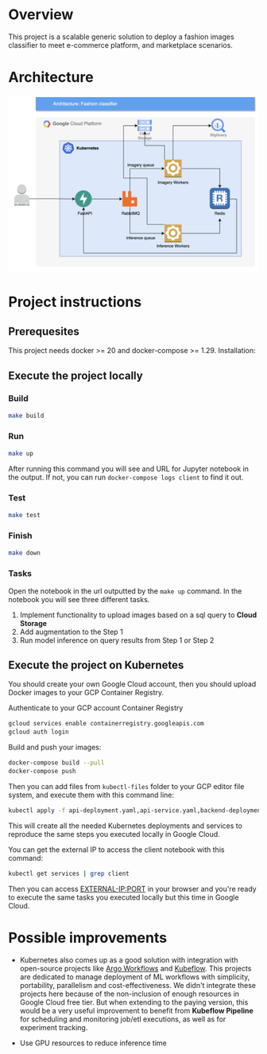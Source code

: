# Overview

This project is a scalable generic solution to deploy a fashion images classifier to meet e-commerce platform, and marketplace scenarios.

# Architecture

![Architecture](./diagrams/tcc-architecture.png)

# Project instructions

## Prerequesites

This project needs docker >= 20 and docker-compose >= 1.29. Installation:

## Execute the project locally

### Build

```sh
make build
```

### Run

```sh
make up
```

After running this command you will see and URL for Jupyter notebook in the output. If not, you can run `docker-compose logs client` to find it out.

### Test

```sh
make test
```

### Finish

```sh
make down
```

### Tasks

Open the notebook in the url outputted by the `make up` command. In the notebook you will see three different tasks.

1. Implement functionality to upload images based on a sql query to **Cloud Storage**
2. Add augmentation to the Step 1
3. Run model inference on query results from Step 1 or Step 2

## Execute the project on Kubernetes

You should create your own Google Cloud account, then you should upload Docker images to your GCP Container Registry.

Authenticate to your GCP account Container Registry
```sh
gcloud services enable containerregistry.googleapis.com
gcloud auth login
```

Build and push your images:
```sh
docker-compose build --pull
docker-compose push
```

Then you can add files from `kubectl-files` folder to your GCP editor file system, and execute them with this command line:
```sh
kubectl apply -f api-deployment.yaml,api-service.yaml,backend-deployment.yaml,backend-service.yaml,broker-deployment.yaml,broker-service.yaml,client-claim0-persistentvolumeclaim.yaml,client-deployment.yaml,client-service.yaml,database-claim0-persistentvolumeclaim.yaml,database-deployment.yaml,database-service.yaml,imagery-worker-deployment.yaml,inference-worker-deployment.yaml,network-networkpolicy.yaml,variables-env-configmap.yaml
```
This will create all the needed Kubernetes deployments and services to reproduce the same steps you executed locally in Google Cloud.

You can get the external IP to access the client notebook with this command:
```sh
kubectl get services | grep client
```
Then you can access <EXTERNAL-IP:PORT> in your browser and you're ready to execute the same tasks you executed locally but this time in Google Cloud.


# Possible improvements

* Kubernetes also comes up as a good solution with integration with open-source projects like [Argo Workflows](https://argoproj.github.io/argo-workflows/) and [Kubeflow](https://www.kubeflow.org/). This projects are dedicated to manage deployment of ML workflows with simplicity, portability, parallelism and cost-effectiveness.
We didn't integrate these projects here because of the non-inclusion of enough resources in Google Cloud free tier. But when extending to the paying version, this would be a very useful improvement to benefit from **Kubeflow Pipeline** for scheduling and monitoring job/etl executions, as well as for experiment tracking.

* Use GPU resources to reduce inference time